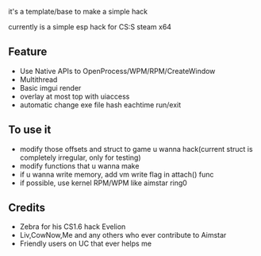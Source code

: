 it's a template/base to make a simple hack

currently is a simple esp hack for CS:S steam x64

## Feature 
- Use Native APIs to OpenProcess/WPM/RPM/CreateWindow
- Multithread
- Basic imgui render
- overlay at most top with uiaccess
- automatic change exe file hash eachtime run/exit
## To use it
- modify those offsets and struct to game u wanna hack(current struct is completely irregular, only for testing)
- modify functions that u wanna make
- if u wanna write memory, add vm write flag in attach() func
- if possible, use kernel RPM/WPM like aimstar ring0
## Credits
- Zebra for his CS1.6 hack Evelion
- Liv,CowNow,Me and any others who ever contribute to Aimstar
- Friendly users on UC that ever helps me
